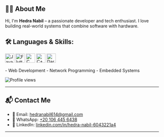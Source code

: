 ## 👨‍💻 About Me

Hi, I'm **Hedra Nabil** – a passionate developer and tech enthusiast. I love building real-world systems that combine software with hardware.

## 🛠 Languages & Skills:
<p align="left">
<img src="https://cdn.jsdelivr.net/gh/devicons/devicon/icons/flutter/flutter-original.svg" height="30" alt="Java" />
<img src="https://cdn.jsdelivr.net/gh/devicons/devicon/icons/flutter/flutter-original.svg" height="30" alt="Flutter" />
<img src="https://cdn.jsdelivr.net/gh/devicons/devicon/icons/c/c-original.svg" height="30" alt="C" />
<img src="https://cdn.jsdelivr.net/gh/devicons/devicon/icons/cplusplus/cplusplus-original.svg" height="30" alt="C++" />
<img src="https://cdn.jsdelivr.net/gh/devicons/devicon/icons/dart/dart-original.svg" height="30" alt="Dart" />
  </p>
- Web Development
- Network Programming
- Embedded Systems



![Profile views](https://komarev.com/ghpvc/?username=Hedra-Nabil)


---

## 📬 Contact Me

- 📧 Email: hedranabil614@gmail.com
- 📱 WhatsApp: [+20 106 445 6438](https://wa.me/201064456438)
- 🔗 LinkedIn: [linkedin.com/in/hedra-nabil-6043221a4](https://www.linkedin.com/in/hedra-nabil-6043221a4/)

---
